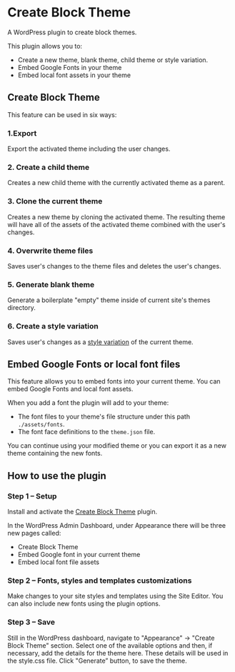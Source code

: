# Create Block Theme
A WordPress plugin to create block themes.

This plugin allows you to:
- Create a new theme, blank theme, child theme or style variation.
- Embed Google Fonts in your theme
- Embed local font assets in your theme


## Create Block Theme
This feature can be used in six ways:
### 1.Export
Export the activated theme including the user changes.

### 2. Create a child theme
Creates a new child theme with the currently activated theme as a parent.

### 3. Clone the current theme
Creates a new theme by cloning the activated theme. The resulting theme will have all of the assets of the activated theme combined with the user's changes.

### 4. Overwrite theme files
Saves user's changes to the theme files and deletes the user's changes.

### 5. Generate blank theme
Generate a boilerplate "empty" theme inside of current site's themes directory.

### 6. Create a style variation
Saves user's changes as a [style variation](https://developer.wordpress.org/themes/advanced-topics/theme-json/#global-styles-variations) of the current theme.


## Embed Google Fonts or local font files

This feature allows you to embed fonts into your current theme. You can embed Google Fonts and local font assets.

When you add a font the plugin will add to your theme:
- The font files to your theme's file structure under this path `./assets/fonts`.
- The font face definitions to the `theme.json` file.

You can continue using your modified theme or you can export it as a new theme containing the new fonts.


## How to use the plugin

### Step 1 – Setup
Install and activate the [Create Block Theme](https://wordpress.org/plugins/create-block-theme) plugin.

In the WordPress Admin Dashboard, under Appearance there will be three new pages called:
- Create Block Theme
- Embed Google font in your current theme
- Embed local font file assets

### Step 2 – Fonts, styles and templates customizations
Make changes to your site styles and templates using the Site Editor. You can also include new fonts using the plugin options.

### Step 3 – Save
Still in the WordPress dashboard, navigate to "Appearance" -> "Create Block Theme" section. Select one of the available options and then, if necessary, add the details for the theme here. These details will be used in the style.css file. Click "Generate” button, to save the theme.
